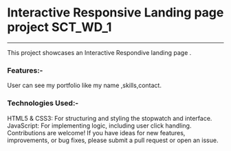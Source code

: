 <h1>Interactive Responsive Landing page  project SCT_WD_1</h1>
<hr>
<div>
  This project showcases an Interactive Respondive landing page . 
<div>
  <h3><b>
  Features:-
</b>
  
</h3>
User can see my portfolio like my name ,skills,contact. 
</div>

<div>
  <h3><b>
  Technologies Used:-
</b></h3>

HTML5 & CSS3: For structuring and styling the stopwatch and interface. JavaScript: For implementing  logic, including user click handling.
Contributions are welcome! If you have ideas for new features, improvements, or bug fixes, please submit a pull request or open an issue.
</div>


